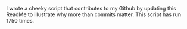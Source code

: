 I wrote a cheeky script that contributes to my Github by updating this ReadMe to illustrate why more than commits matter. This script has run 1750 times.